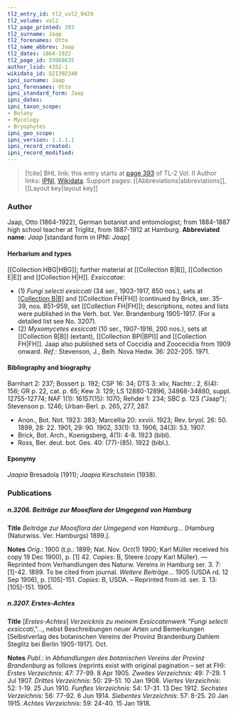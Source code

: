 ```yaml
---
tl2_entry_id: tl2_vol2_0429
tl2_volume: vol2
tl2_page_printed: 393
tl2_surname: Jaap
tl2_forenames: Otto
tl2_name_abbrev: Jaap
tl2_dates: 1864-1922
tl2_page_id: 33068635
author_lsid: 4352-1
wikidata_id: Q21392340
ipni_surname: Jaap
ipni_forenames: Otto
ipni_standard_form: Jaap
ipni_dates: 
ipni_taxon_scope: 
- Botany
- Mycology
- Bryophytes
ipni_geo_scope: 
ipni_version: 1.1.1.1
ipni_record_created: 
ipni_record_modified:
---
```


> [!cite] BHL link: this entry starts at [page 393](https://www.biodiversitylibrary.org/page/33068635) of TL-2 Vol. II
> Author links: [IPNI](https://www.ipni.org/a/4352-1), [Wikidata](https://www.wikidata.org/wiki/Q21392340). Support pages: [[Abbreviations|abbreviations]], [[Layout key|layout key]]

### Author

Jaap, Otto (1864-1922), German botanist and entomologist; from 1884-1887 high school teacher at Triglitz, from 1887-1912 at Hamburg. 
**Abbreviated name**: *Jaap* \[standard form in IPNI: *Jaap*\]

#### Herbarium and types

[[Collection HBG|HBG]]; further material at [[Collection B|B]], [[Collection E|E]] and [[Collection H|H]].
*Exsiccatae*:
- (1) *Fungi selecti exsiccati* (34 ser., 1903-1917, 850 nos.), sets at [[Collection B|B]](extant) and [[Collection FH|FH]] (continued by Brick, ser. 35-39, nos. 851-959, set [[Collection FH|FH]]); descriptions, notes and lists were published in the Verh. bot. Ver. Brandenburg 1905-1917. (For a detailed list see No. 3207).
- (2) *Myxomycetes exsiccati* (10 ser., 1907-1916, 200 nos.), sets at [[Collection B|B]] (extant), [[Collection BPI|BPI]] and [[Collection FH|FH]]. Jaap also published sets of Coccidia and Zoocecidia from 1909 onward.
*Réf*.: Stevenson, J., Beih. Nova Hedw. 36: 202-205. 1971.

#### Bibliography and biography

Barnhart 2: 237; Bossert p. 192; CSP 16: 34; DTS 3: xliv, Nachtr.: 2, 6(4): 156; GR p. 22, cat. p. 65; Kew 3: 129; LS 12880-12896, 34868-34880, suppl. 12755-12774; NAF 1(1): 16157(15): 1070; Rehder 1: 234; SBC p. 123 ("Jaap"); Stevenson p. 1246; Urban-Berl. p. 265, 277, 287.
- Anon., Bot. Not. 1923: 383; Marcellia 20: xxviii. 1923; Rev. bryol. 26: 50. 1899, 28: 22. 1901, 29: 90. 1902, 33(1): 13. 1906, 34(3): 53. 1907.
- Brick, Bot. Arch., Koenigsberg, 4(1): 4-8. 1923 (bibl).
- Ross, Ber. deut. bot. Ges. 40: (77)-(85). 1922 (bibl.).

#### Eponymy

*Jaapia* Bresadola (1911); *Jaapia* Kirschstein (1938).

### Publications

##### n.3206. Beiträge zur Moosflora der Umgegend von Hamburg

**Title**
*Beiträge zur Moosflora der Umgegend von Hamburg*... \[Hamburg (Naturwiss. Ver. Hamburgs) 1899.\].

**Notes**
*Orig*.: 1900 (t.p.: 1899; Nat. Nov. Oct(1) 1900; Karl Müller received his copy 19 Dec 1900), p. \[1\] 42. *Copies*: B, Steere (*copy* Karl Müller). — Reprinted from Verhandlungen des Naturw. Vereins in Hamburg ser. 3. 7: \[1\]-42. 1899. To be cited from journal.
*Weitere Beiträge*... 1905 (USDA rd. 12 Sep 1906), p. \[105\]-151. *Copies*: B, USDA. – Reprinted from id. ser. 3. 13: \[105\]-151. 1905.

##### n.3207. Erstes-Achtes

**Title**
\[*Erstes-Achtes*\] *Verzeicknis zu meinem Exsiccatenwerk "Fungi selecti exsiccati*,"..., nebst Beschreibungen neuer Arten und Bemerkungen \[Selbstverlag des botanischen Vereins der Provinz Brandenburg Dahlem Steglitz bei Berlin 1905-1917\]. Oct.

**Notes**
*Publ*.: in *Abhandlungen des botanischen Vereins der Provinz Brandenburg* as follows (reprints exist with original pagination – set at FH):
*Erstes Verzeichnis*: 47: 77-99. 8 Apr 1905.
*Zweites Verzeichnis*: 49: 7-29. 1 Jul 1907.
*Drittes Verzeichnis*: 50: 29-51. 10 Jan 1908.
*Viertes Verzeichnis*: 52: 1-19. 25 Jun 1910.
*Funftes Verzeichnis*: 54: 17-31. 13 Dec 1912.
*Sechstes Verzeichnis*: 56: 77-92. 6 Jun 1914.
*Siebentes Verzeichnis*: 57: 8-25. 20 Jan 1915.
*Achtes Verzeichnis*: 59: 24-40. 15 Jan 1918.

